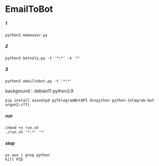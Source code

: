 # EmailToBot

##### 1

```
python3 makeuser.py
```

##### 2

```
python3 botnoly.py -t '*:*' -k '*'
```

##### 3

```
python3 emailtobot.py -t '*:*'
```

background：debian11 python3.9

```
pip install aiosmtpd pyTelegramBotAPI dnspython python-telegram-bot argon2-cffi
```

##### run

```
chmod +x run.sh
./run.sh '*:*' '*'
```

##### stop

```
ps aux | grep python
kill PID
```
